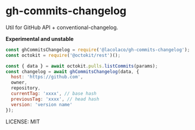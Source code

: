 # gh-commits-changelog

Util for GitHub API + conventional-changelog.

**Experimental and unstable**

```js
const ghCommitsChangelog = require('@lacolaco/gh-commits-changelog');
const octokit = require('@octokit/rest')();

const { data } = await octokit.pulls.listCommits(params);
const changelog = await ghCommitsChangelog(data, {
  host: 'https://github.com',
  owner,
  repository,
  currentTag: 'xxxx', // base hash
  previousTag: 'xxxx', // head hash
  version: 'version name'
});
```

LICENSE: MIT
